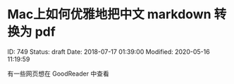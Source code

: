 # Mac上如何优雅地把中文 markdown 转换为 pdf


ID: 749
Status: draft
Date: 2018-07-17 01:39:00
Modified: 2020-05-16 11:19:59


有一些网页想在 GoodReader 中查看